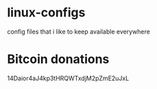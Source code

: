 linux-configs
=============

config files that i like to keep available everywhere

Bitcoin donations
=============
14Daior4aJ4kp3tHRQWTxdjM2pZmE2uJxL
